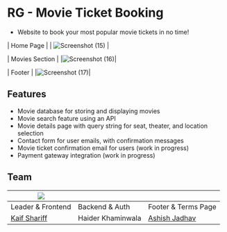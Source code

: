 # RG - Movie Ticket Booking 
- Website to book your most popular movie tickets in no time!

| Home Page |
| ![Screenshot (15)](https://github.com/Random-Guyz/RG-Movie_TIcket_Booking/assets/106680482/780c189b-7e9f-4825-97de-ff6e72e9426b) |

| Movies Section |
|![Screenshot (16)](https://github.com/Random-Guyz/RG-Movie_TIcket_Booking/assets/106680482/9b58c4b9-0059-4199-9534-9f37b9b1e0ba)|

| Footer |
|![Screenshot (17)](https://github.com/Random-Guyz/RG-Movie_TIcket_Booking/assets/106680482/1f91e68c-a43d-4abd-9bc7-77e0d65aa0e1)|

## Features

- Movie database for storing and displaying movies
- Movie search feature using an API
- Movie details page with query string for seat, theater, and location selection
- Contact form for user emails, with confirmation messages
- Movie ticket confirmation email for users (work in progress)
- Payment gateway integration (work in progress)

## Team

|[<img src="https://avatars.githubusercontent.com/u/93507427?v=4" style="max-width: 50%; height: auto;"/>](https://github.com/Kaif-Shariff)|||
|---|---|---|
| Leader & Frontend | Backend & Auth | Footer & Terms Page |
| [Kaif Shariff](https://github.com/Kaif-Shariff) | Haider Khaminwala | [Ashish Jadhav](https://www.linkedin.com/in/ashish-jadhav-bbb02b289/) | 

